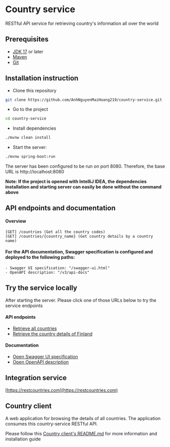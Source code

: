 # Country service

RESTful API service for retrieving country's information all over the world

## Prerequisites

- [JDK 17](https://www.oracle.com/java/technologies/javase/jdk17-archive-downloads.html) or later
- [Maven](https://maven.apache.org/)
- [Git](https://git-scm.com/downloads)

## Installation instruction

- Clone this repository

```bash
git clone https://github.com/AnhNguyenMaiHoang219/country-service.git
```

- Go to the project

```bash
cd country-service
```

- Install dependencies

```bash
./mvnw clean install
```

- Start the server:

```bash
./mvnw spring-boot:run
```

The server has been configured to be run on port 8080. Therefore, the base URL is http://localhost:8080

**Note: If the project is opened with IntelliJ IDEA, the dependencies installation and starting server can easily be
done without the command above**

## API endpoints and documentation

#### Overview

```
[GET] /countries (Get all the country codes)
[GET] /countries/{country_name} (Get country details by a country name)
```

#### For the API documentation, Swagger specification is configured and deployed to the following paths:

```
- Swagger UI specification: "/swagger-ui.html"
- OpenAPI description: "/v3/api-docs"
```

## Try the service locally

After starting the server. Please click one of those URLs below to try the service endpoints

#### API endpoints

- [Retrieve all countries](http://localhost:8080/countries)
- [Retrieve the country details of Finland](http://localhost:8080/countries/Finland)

#### Documentation

- [Open Swagger UI specification](http://localhost:8080/swagger-ui.html)
- [Open OpenAPI description](http://localhost:8080/v3/api-docs)

## Integration service

[https://restcountries.com](https://restcountries.com)

## Country client

A web application for browsing the details of all countries. The application consumes this country-service RESTful API.

Please follow this [Country client's README.md](https://github.com/AnhNguyenMaiHoang219/country-client) for more
information and installation guide
